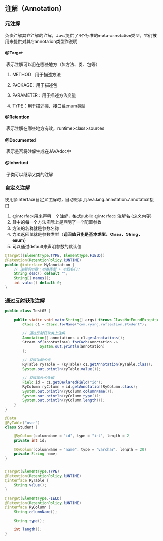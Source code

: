 ## 注解（Annotation）

### 元注解

​	负责注解其它注解的注解，Java提供了4个标准的meta-annotation类型，它们被用来提供对其它annotation类型作说明   

#### @Target

​	表示注解可以用在哪些地方（如方法、类、包等）

1. METHOD：用于描述方法

2. PACKAGE：用于描述包

3. PARAMETER：用于描述方法变量

4. TYPE：用于描述类、接口或enum类型

#### @Retention

​	表示注解在哪些地方有效，runtime>class>sources

#### @Documented

​	表示是否将注解生成在JAVAdoc中

#### @Inherited

​	子类可以继承父类的注解   

### 自定义注解

​	使用@interface自定义注解时，自动继承了java.lang.annotation.Annotation接口

1. @interface用来声明一个注解，格式public @interface 注解名 {定义内容}
2. 其中的每一个方法实际上是声明了一个配置参数
3. 方法的名称就是参数名称
4. 方法返回值就是参数类型（**返回值只能是基本类型、Class、String、enum**）
5. 可以通过default来声明参数的默认值

```java
@Target({ElementType.TYPE, ElementType.FIELD})
@Retention(RetentionPolicy.RUNTIME)
public @interface MyAnnotation {
    // 注解的参数：参数类型 + 参数名();
    String desc() default "";
    String[] names();
    int value() default 0;
}
```

### 通过反射获取注解

```java
public class Test05 {

    public static void main(String[] args) throws ClassNotFoundException, NoSuchFieldException {
        Class c1 = Class.forName("com.ryang.reflection.Student");

        // 通过反射获取类上注解
        Annotation[] annotations = c1.getAnnotations();
        Stream.of(annotations).forEach(annotation ->
                System.out.println(annotation)
        );

        // 获得注解的值
        RyTable ryTable = (RyTable) c1.getAnnotation(RyTable.class);
        System.out.println(ryTable.value());

        // 获得属性的注解
        Field id = c1.getDeclaredField("id");
        RyColumn ryColumn = id.getAnnotation(RyColumn.class);
        System.out.println(ryColumn.columnName());
        System.out.println(ryColumn.type());
        System.out.println(ryColumn.length());
    }
}

@Data
@RyTable("user")
class Student {

    @RyColumn(columnName = "id", type = "int", length = 2)
    private int id;

    @RyColumn(columnName = "name", type = "varchar", length = 20)
    private String name;
}


@Target(ElementType.TYPE)
@Retention(RetentionPolicy.RUNTIME)
@interface RyTable {
    String value();
}

@Target(ElementType.FIELD)
@Retention(RetentionPolicy.RUNTIME)
@interface RyColumn {
    String columnName();

    String type();

    int length();
}
```





 